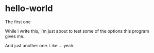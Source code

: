 # hello-world
The first one

While i write this, i'm just about to test some of the options this program gives me..

And just another one. Like ... yeah
